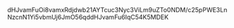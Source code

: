 dHJvamFuOi8vamxRdjdwb21AYTcuc3Nyc3ViLm9uZTo0NDM/c25pPWE3LnNzcnN1Yi5vbmUj6JmO56qddHJvamFu6IqC54K5MDEK